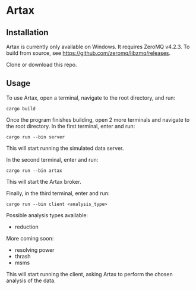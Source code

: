 # Artax

## Installation

Artax is currently only available on Windows. It requires ZeroMQ v4.2.3. To build from source, see
https://github.com/zeromq/libzmq/releases.

Clone or download this repo.

## Usage

To use Artax, open a terminal, navigate to the root directory, and run:

`cargo build`

Once the program finishes building, open 2 more terminals and navigate to the root directory. In the first terminal, enter and run:

`cargo run --bin server`

This will start running the simulated data server.

In the second terminal, enter and run:

`cargo run --bin artax`

This will start the Artax broker.

Finally, in the third terminal, enter and run:

`cargo run --bin client <analysis_type>`

Possible analysis types available:
* reduction

More coming soon:
* resolving power
* thrash
* msms

This will start running the client, asking Artax to perform the chosen analysis of the data.
